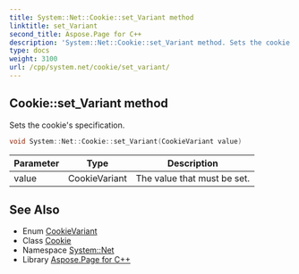 ```yaml
---
title: System::Net::Cookie::set_Variant method
linktitle: set_Variant
second_title: Aspose.Page for C++
description: 'System::Net::Cookie::set_Variant method. Sets the cookie''s specification in C++.'
type: docs
weight: 3100
url: /cpp/system.net/cookie/set_variant/
---
```

## Cookie::set_Variant method


Sets the cookie's specification.

```cpp
void System::Net::Cookie::set_Variant(CookieVariant value)
```


| Parameter | Type | Description |
| --- | --- | --- |
| value | CookieVariant | The value that must be set. |

## See Also

* Enum [CookieVariant](../../cookievariant/)
* Class [Cookie](../)
* Namespace [System::Net](../../)
* Library [Aspose.Page for C++](../../../)
